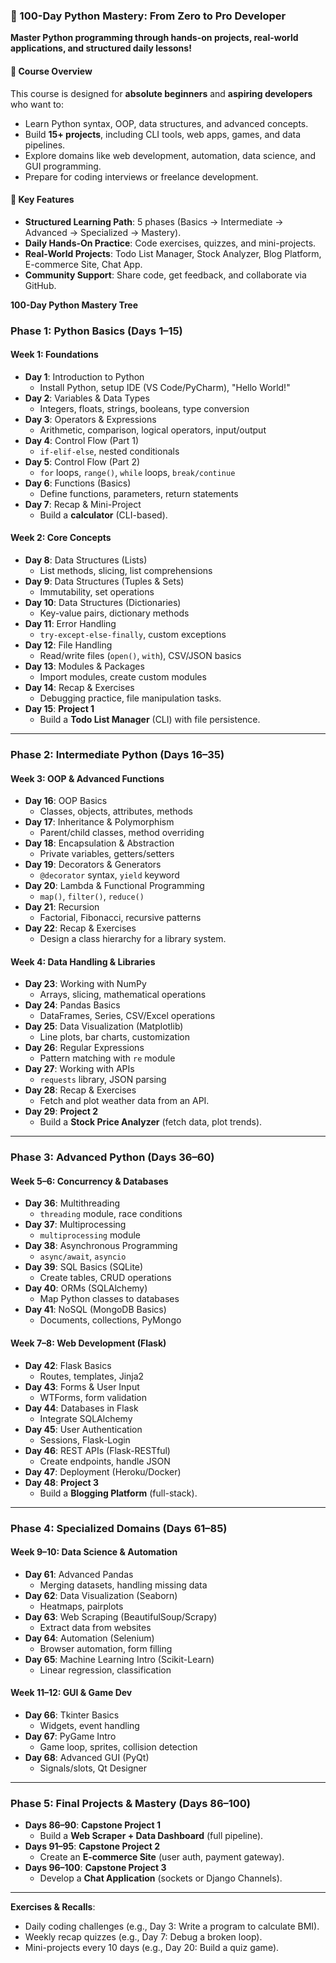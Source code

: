 ### **🚀 100-Day Python Mastery: From Zero to Pro Developer**  
**Master Python programming through hands-on projects, real-world applications, and structured daily lessons!**  

#### **🎯 Course Overview**  
This course is designed for **absolute beginners** and **aspiring developers** who want to:  
- Learn Python syntax, OOP, data structures, and advanced concepts.  
- Build **15+ projects**, including CLI tools, web apps, games, and data pipelines.  
- Explore domains like web development, automation, data science, and GUI programming.  
- Prepare for coding interviews or freelance development.  

#### **🌟 Key Features**  
- **Structured Learning Path**: 5 phases (Basics → Intermediate → Advanced → Specialized → Mastery).  
- **Daily Hands-On Practice**: Code exercises, quizzes, and mini-projects.  
- **Real-World Projects**: Todo List Manager, Stock Analyzer, Blog Platform, E-commerce Site, Chat App.  
- **Community Support**: Share code, get feedback, and collaborate via GitHub.  


**100-Day Python Mastery Tree**  

### **Phase 1: Python Basics (Days 1–15)**  
#### **Week 1: Foundations**  
- **Day 1**: Introduction to Python  
  - Install Python, setup IDE (VS Code/PyCharm), "Hello World!"  
- **Day 2**: Variables & Data Types  
  - Integers, floats, strings, booleans, type conversion  
- **Day 3**: Operators & Expressions  
  - Arithmetic, comparison, logical operators, input/output  
- **Day 4**: Control Flow (Part 1)  
  - `if-elif-else`, nested conditionals  
- **Day 5**: Control Flow (Part 2)  
  - `for` loops, `range()`, `while` loops, `break/continue`  
- **Day 6**: Functions (Basics)  
  - Define functions, parameters, return statements  
- **Day 7**: Recap & Mini-Project  
  - Build a **calculator** (CLI-based).  

#### **Week 2: Core Concepts**  
- **Day 8**: Data Structures (Lists)  
  - List methods, slicing, list comprehensions  
- **Day 9**: Data Structures (Tuples & Sets)  
  - Immutability, set operations  
- **Day 10**: Data Structures (Dictionaries)  
  - Key-value pairs, dictionary methods  
- **Day 11**: Error Handling  
  - `try-except-else-finally`, custom exceptions  
- **Day 12**: File Handling  
  - Read/write files (`open()`, `with`), CSV/JSON basics  
- **Day 13**: Modules & Packages  
  - Import modules, create custom modules  
- **Day 14**: Recap & Exercises  
  - Debugging practice, file manipulation tasks.  
- **Day 15**: **Project 1**  
  - Build a **Todo List Manager** (CLI) with file persistence.  

---

### **Phase 2: Intermediate Python (Days 16–35)**  
#### **Week 3: OOP & Advanced Functions**  
- **Day 16**: OOP Basics  
  - Classes, objects, attributes, methods  
- **Day 17**: Inheritance & Polymorphism  
  - Parent/child classes, method overriding  
- **Day 18**: Encapsulation & Abstraction  
  - Private variables, getters/setters  
- **Day 19**: Decorators & Generators  
  - `@decorator` syntax, `yield` keyword  
- **Day 20**: Lambda & Functional Programming  
  - `map()`, `filter()`, `reduce()`  
- **Day 21**: Recursion  
  - Factorial, Fibonacci, recursive patterns  
- **Day 22**: Recap & Exercises  
  - Design a class hierarchy for a library system.  

#### **Week 4: Data Handling & Libraries**  
- **Day 23**: Working with NumPy  
  - Arrays, slicing, mathematical operations  
- **Day 24**: Pandas Basics  
  - DataFrames, Series, CSV/Excel operations  
- **Day 25**: Data Visualization (Matplotlib)  
  - Line plots, bar charts, customization  
- **Day 26**: Regular Expressions  
  - Pattern matching with `re` module  
- **Day 27**: Working with APIs  
  - `requests` library, JSON parsing  
- **Day 28**: Recap & Exercises  
  - Fetch and plot weather data from an API.  
- **Day 29**: **Project 2**  
  - Build a **Stock Price Analyzer** (fetch data, plot trends).  

---

### **Phase 3: Advanced Python (Days 36–60)**  
#### **Week 5–6: Concurrency & Databases**  
- **Day 36**: Multithreading  
  - `threading` module, race conditions  
- **Day 37**: Multiprocessing  
  - `multiprocessing` module  
- **Day 38**: Asynchronous Programming  
  - `async/await`, `asyncio`  
- **Day 39**: SQL Basics (SQLite)  
  - Create tables, CRUD operations  
- **Day 40**: ORMs (SQLAlchemy)  
  - Map Python classes to databases  
- **Day 41**: NoSQL (MongoDB Basics)  
  - Documents, collections, PyMongo  

#### **Week 7–8: Web Development (Flask)**  
- **Day 42**: Flask Basics  
  - Routes, templates, Jinja2  
- **Day 43**: Forms & User Input  
  - WTForms, form validation  
- **Day 44**: Databases in Flask  
  - Integrate SQLAlchemy  
- **Day 45**: User Authentication  
  - Sessions, Flask-Login  
- **Day 46**: REST APIs (Flask-RESTful)  
  - Create endpoints, handle JSON  
- **Day 47**: Deployment (Heroku/Docker)  
- **Day 48**: **Project 3**  
  - Build a **Blogging Platform** (full-stack).  

---

### **Phase 4: Specialized Domains (Days 61–85)**  
#### **Week 9–10: Data Science & Automation**  
- **Day 61**: Advanced Pandas  
  - Merging datasets, handling missing data  
- **Day 62**: Data Visualization (Seaborn)  
  - Heatmaps, pairplots  
- **Day 63**: Web Scraping (BeautifulSoup/Scrapy)  
  - Extract data from websites  
- **Day 64**: Automation (Selenium)  
  - Browser automation, form filling  
- **Day 65**: Machine Learning Intro (Scikit-Learn)  
  - Linear regression, classification  

#### **Week 11–12: GUI & Game Dev**  
- **Day 66**: Tkinter Basics  
  - Widgets, event handling  
- **Day 67**: PyGame Intro  
  - Game loop, sprites, collision detection  
- **Day 68**: Advanced GUI (PyQt)  
  - Signals/slots, Qt Designer  

---

### **Phase 5: Final Projects & Mastery (Days 86–100)**  
- **Days 86–90**: **Capstone Project 1**  
  - Build a **Web Scraper + Data Dashboard** (full pipeline).  
- **Days 91–95**: **Capstone Project 2**  
  - Create an **E-commerce Site** (user auth, payment gateway).  
- **Days 96–100**: **Capstone Project 3**  
  - Develop a **Chat Application** (sockets or Django Channels).  

---

**Exercises & Recalls**:  
- Daily coding challenges (e.g., Day 3: Write a program to calculate BMI).  
- Weekly recap quizzes (e.g., Day 7: Debug a broken loop).  
- Mini-projects every 10 days (e.g., Day 20: Build a quiz game).  


